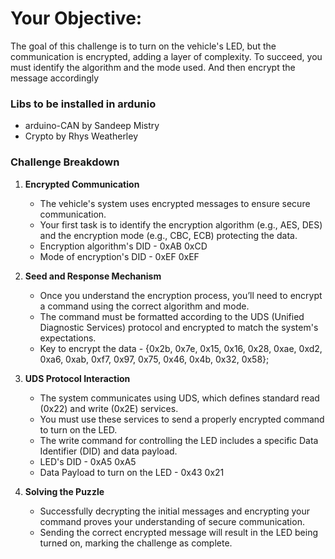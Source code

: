 
# **Your Objective**: 
The goal of this challenge is to turn on the vehicle's LED, but the communication is encrypted, adding a layer of complexity. To succeed, you must identify the algorithm and the mode used. And then encrypt the message accordingly

### Libs to be installed in ardunio 
- arduino-CAN by Sandeep Mistry
- Crypto by Rhys Weatherley

### Challenge Breakdown

1. **Encrypted Communication**
   - The vehicle's system uses encrypted messages to ensure secure communication.
   - Your first task is to identify the encryption algorithm (e.g., AES, DES) and the encryption mode (e.g., CBC, ECB) protecting the data.
   - Encryption algorithm's DID - 0xAB 0xCD
   - Mode of encryption's DID - 0xEF 0xEF

2. **Seed and Response Mechanism**
   - Once you understand the encryption process, you’ll need to encrypt a command using the correct algorithm and mode.
   - The command must be formatted according to the UDS (Unified Diagnostic Services) protocol and encrypted to match the system's expectations.
   - Key to encrypt the data - {0x2b, 0x7e, 0x15, 0x16, 0x28, 0xae, 0xd2, 0xa6, 0xab, 0xf7, 0x97, 0x75, 0x46, 0x4b, 0x32, 0x58};

3. **UDS Protocol Interaction**
   - The system communicates using UDS, which defines standard read (0x22) and write (0x2E) services.
   - You must use these services to send a properly encrypted command to turn on the LED.
   - The write command for controlling the LED includes a specific Data Identifier (DID) and data payload.
   - LED's DID - 0xA5 0xA5
   - Data Payload to turn on the LED - 0x43 0x21

4. **Solving the Puzzle**
   - Successfully decrypting the initial messages and encrypting your command proves your understanding of secure communication.
   - Sending the correct encrypted message will result in the LED being turned on, marking the challenge as complete.
   
